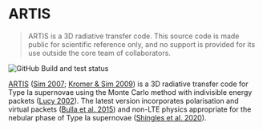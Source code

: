 # ARTIS

> ARTIS is a 3D radiative transfer code. This source code is made public for scientific reference only, and no support is provided for its use outside the core team of collaborators.

![GitHub Build and test status](https://github.com/artis-mcrt/artistools/workflows/Build%20and%20test/badge.svg)

[ARTIS](https://github.com/artis-mcrt/artis) ([Sim 2007](https://ui.adsabs.harvard.edu/abs/2007MNRAS.375..154S/abstract); [Kromer & Sim 2009](https://ui.adsabs.harvard.edu/abs/2009MNRAS.398.1809K/abstract)) is a 3D radiative transfer code for Type Ia supernovae using the Monte Carlo method with indivisible energy packets ([Lucy 2002](https://ui.adsabs.harvard.edu/abs/2002A%26A...384..725L/abstract)). The latest version incorporates polarisation and virtual packets ([Bulla et al. 2015](https://ui.adsabs.harvard.edu/abs/2015MNRAS.450..967B/abstract)) and non-LTE physics appropriate for the nebular phase of Type Ia supernovae ([Shingles et al. 2020](https://ui.adsabs.harvard.edu/abs/2020MNRAS.492.2029S/abstract)).
